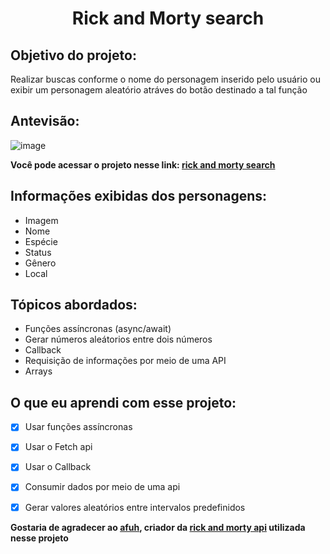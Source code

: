 <h1 align="center">Rick and Morty search</h1>

## Objetivo do projeto: 
Realizar buscas conforme o nome do personagem inserido pelo usuário ou exibir um personagem aleatório atráves do botão destinado a tal função

## Antevisão:
![image](https://user-images.githubusercontent.com/67986109/136711815-29eca2a9-17c9-4613-b19b-2b382d5b0cee.png)

**Você pode acessar o projeto nesse link: [rick and morty search](https://vinicius-je.github.io/rick-and-morty-search/)**

## Informações exibidas dos personagens:
* Imagem
* Nome
* Espécie
* Status
* Gênero
* Local

## Tópicos abordados:

* Funções assíncronas (async/await)
* Gerar números aleátorios entre dois números
* Callback
* Requisição de informações por meio de uma API
* Arrays

## O que eu aprendi com esse projeto:
- [x] Usar funções assíncronas
- [x] Usar o Fetch api
- [x] Usar o Callback
- [x] Consumir dados por meio de uma api
- [x] Gerar valores aleatórios entre intervalos predefinidos


**Gostaria de agradecer ao [afuh](https://github.com/afuh/rick-and-morty-api-node), criador da [rick and morty api](https://rickandmortyapi.com/) utilizada nesse projeto**

